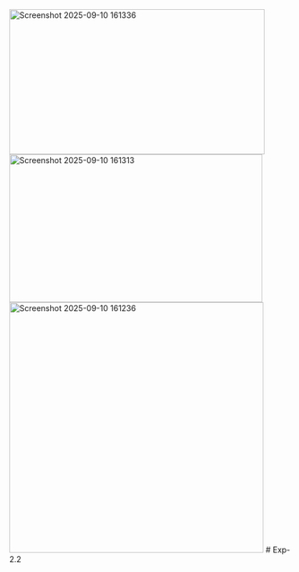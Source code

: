 <img width="456" height="259" alt="Screenshot 2025-09-10 161336" src="https://github.com/user-attachments/assets/eaaf68af-a486-49c0-9077-a497e8156bef" />
<img width="452" height="264" alt="Screenshot 2025-09-10 161313" src="https://github.com/user-attachments/assets/0c3e56d5-c6eb-4972-8f20-fd2dad92e213" />
<img width="454" height="447" alt="Screenshot 2025-09-10 161236" src="https://github.com/user-attachments/assets/3523fca8-f8a6-4ffb-81e0-69a28206f750" />
# Exp-2.2
